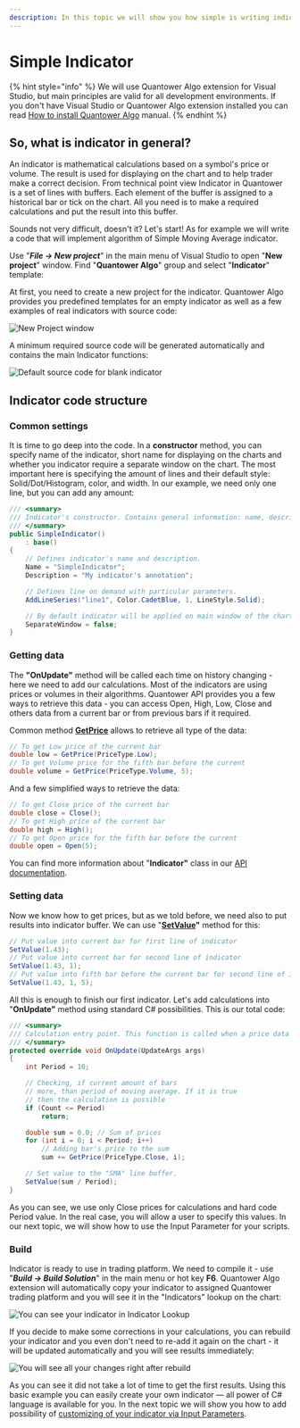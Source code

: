 ```yaml
---
description: In this topic we will show you how simple is writing indicators in Quantower
---
```


# Simple Indicator

{% hint style="info" %}
We will use Quantower Algo extension for Visual Studio, but main principles are valid for all development environments. If you don't have Visual Studio or Quantower Algo extension installed you can read [How to install Quantower Algo](installing-visual-studio.md) manual.
{% endhint %}

## So, what is indicator in general?

An indicator is mathematical calculations based on a symbol's price or volume. The result is used for displaying on the chart and to help trader make a correct decision. From technical point view Indicator in Quantower is a set of lines with buffers. Each element of the buffer is assigned to a historical bar or tick on the chart. All you need is to make a required calculations and put the result into this buffer.

Sounds not very difficult, doesn't it? Let's start! As for example we will write a code that will implement algorithm of Simple Moving Average indicator.

Use "_**File -&gt; New project**_" in the main menu of Visual Studio to open "**New project**" window. Find "**Quantower Algo**" group and select "**Indicator**" template:

At first, you need to create a new project for the indicator. Quantower Algo provides you predefined templates for an empty indicator as well as a few examples of real indicators with source code:

![New Project window](../.gitbook/assets/new-project.png)

A minimum required source code will be generated automatically and contains the main Indicator functions:

![Default source code for blank indicator](../.gitbook/assets/default-code.png)

## Indicator code structure

### Common settings

It is time to go deep into the code. In a **constructor** method, you can specify name of the indicator, short name for displaying on the charts and whether you indicator require a separate window on the chart. The most important here is specifying the amount of lines and their default style: Solid/Dot/Histogram, color, and width. In our example, we need only one line, but you can add any amount:

```csharp
/// <summary>
/// Indicator's constructor. Contains general information: name, description, LineSeries etc. 
/// </summary>
public SimpleIndicator()
    : base()
{
    // Defines indicator's name and description.
    Name = "SimpleIndicator";
    Description = "My indicator's annotation";

    // Defines line on demand with particular parameters.
    AddLineSeries("line1", Color.CadetBlue, 1, LineStyle.Solid);

    // By default indicator will be applied on main window of the chart
    SeparateWindow = false;
}
```

### Getting data

The **"OnUpdate"** method will be called each time on history changing - here we need to add our calculations. Most of the indicators are using prices or volumes in their algorithms. Quantower API provides you a few ways to retrieve this data - you can access Open, High, Low, Close and others data from a current bar or from previous bars if it required.

Common method [**GetPrice**](http://api.quantower.com/docs/TradingPlatform.BusinessLayer.Indicator.html#TradingPlatform_BusinessLayer_Indicator_GetPrice_TradingPlatform_BusinessLayer_PriceType_System_Int32_) allows to retrieve all type of the data:

```csharp
// To get Low price of the current bar
double low = GetPrice(PriceType.Low);
// To get Volume price for the fifth bar before the current
double volume = GetPrice(PriceType.Volume, 5);
```

And a few simplified ways to retrieve the data:

```csharp
// To get Close price of the current bar
double close = Close();
// To get High price of the current bar
double high = High();
// To get Open price for the fifth bar before the current
double open = Open(5);
```

You can find more information about "**Indicator"** class in our [API documentation](http://api.quantower.com).

### Setting data

Now we know how to get prices, but as we told before, we need also to put results into indicator buffer. We can use "[**SetValue**](http://api.quantower.com/docs/TradingPlatform.BusinessLayer.Indicator.html#TradingPlatform_BusinessLayer_Indicator_SetValue_System_Double_System_Int32_System_Int32_)**"** method for this:

```csharp
// Put value into current bar for first line of indicator
SetValue(1.43);
// Put value into current bar for second line of indicator
SetValue(1.43, 1);
// Put value into fifth bar before the current bar for second line of indicator
SetValue(1.43, 1, 5);
```

All this is enough to finish our first indicator. Let's add calculations into "**OnUpdate"** method using standard C\# possibilities. This is our total code:

```csharp
/// <summary>
/// Calculation entry point. This function is called when a price data updates. 
/// </summary>
protected override void OnUpdate(UpdateArgs args)
{
    int Period = 10;

    // Checking, if current amount of bars
    // more, than period of moving average. If it is true
    // then the calculation is possible
    if (Count <= Period)
        return;

    double sum = 0.0; // Sum of prices
    for (int i = 0; i < Period; i++)
        // Adding bar's price to the sum
        sum += GetPrice(PriceType.Close, i);

    // Set value to the "SMA" line buffer.
    SetValue(sum / Period);
}
```

As you can see, we use only Close prices for calculations and hard code Period value. In the real case, you will allow a user to specify this values. In our next topic, we will show how to use the Input Parameter for your scripts.

### Build

Indicator is ready to use in trading platform. We need to compile it - use "_**Build -&gt; Build Solution**_" in the main menu or hot key **F6**. Quantower Algo extension will automatically copy your indicator to assigned Quantower trading platform and you will see it in the "Indicators" lookup on the chart:

![You can see your indicator in Indicator Lookup](../.gitbook/assets/indicator-in-lookup.png)

If you decide to make some corrections in your calculations, you can rebuild your indicator and you even don't need to re-add it again on the chart - it will be updated automatically and you will see results immediately:

![You will see all your changes right after rebuild](../.gitbook/assets/indicator-after-changes.png)

As you can see it did not take a lot of time to get the first results. Using this basic example you can easily create your own indicator — all power of C\# language is available for you. In the next topic we will show you how to add possibility of [customizing of your indicator via Input Parameters](input-parameters.md).

